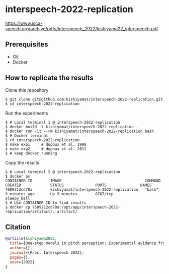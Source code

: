 # interspeech-2022-replication

https://www.isca-speech.org/archive/pdfs/interspeech_2022/kishiyama22_interspeech.pdf

## Prerequisites

- Git
- Docker

## How to replicate the results

Clone this repository

```shell
$ git clone git@github.com:kishiyamat/interspeech-2022-replication.git
$ cd interspeech-2022-replication
```

Run the experiments

```shell
$ # Local terminal 1 @ interspeech-2022-replication
$ docker build -t kishiyamat/interspeech-2022-replication .
$ docker run -it --rm kishiyamat/interspeech-2022-replication bash
$ # Docker terminal
$ cd interspeech-2022-replication
$ make exp1     # dupoux et al. 1999
$ make exp2     # dupoux et al. 2011
$ # keep docker running
```

Copy the results

```shell
$ # Local terminal 2 @ interspeech-2022-replication
$ docker ps
CONTAINER ID        IMAGE                                     COMMAND             CREATED             STATUS              PORTS               NAMES
7609212cd78a        kishiyamat/interspeech-2022-replication   "bash"              9 minutes ago       Up 9 minutes        8787/tcp            sleepy_bell
$ # Use CONTAINER ID to find results
$ docker cp 7609212cd78a:/opt/app/interspeech-2022-replication/artifact/. artifact/
```

## Citation

```bibtex
@article{kishiyama2022,
  title={One-step models in pitch perception: Experimental evidence from Japanese},
  author={},
  journal={Proc. Interspeech 2022},
  pages={},
  year={2022}
}
```
